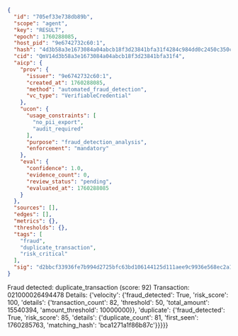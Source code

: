 ```json
{
  "id": "705ef33e738db89b",
  "scope": "agent",
  "key": "RESULT",
  "epoch": 1760288085,
  "host_pid": "9e6742732c60:1",
  "hash": "4d3b58a3e1673084a04abcb18f3d23841bfa31f4284c984dd0c2450c350caaf6",
  "cid": "QmV14d3b58a3e1673084a04abcb18f3d23841bfa31f4",
  "aicp": {
    "prov": {
      "issuer": "9e6742732c60:1",
      "created_at": 1760288085,
      "method": "automated_fraud_detection",
      "vc_type": "VerifiableCredential"
    },
    "ucon": {
      "usage_constraints": [
        "no_pii_export",
        "audit_required"
      ],
      "purpose": "fraud_detection_analysis",
      "enforcement": "mandatory"
    },
    "eval": {
      "confidence": 1.0,
      "evidence_count": 0,
      "review_status": "pending",
      "evaluated_at": 1760288085
    }
  },
  "sources": [],
  "edges": [],
  "metrics": {},
  "thresholds": {},
  "tags": [
    "fraud",
    "duplicate_transaction",
    "risk_critical"
  ],
  "sig": "d2bbcf33936fe7b994d2725bfc63bd106144125d111aee9c9936e568ec2a10ac"
}
```

Fraud detected: duplicate_transaction (score: 92)
Transaction: 021000026494478
Details: {'velocity': {'fraud_detected': True, 'risk_score': 100, 'details': {'transaction_count': 82, 'threshold': 50, 'total_amount': 15540394, 'amount_threshold': 10000000}}, 'duplicate': {'fraud_detected': True, 'risk_score': 85, 'details': {'duplicate_count': 81, 'first_seen': 1760285763, 'matching_hash': 'bca1271a1f86b87c'}}}}}